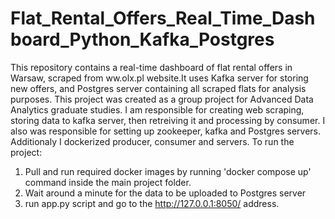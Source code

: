 # Flat_Rental_Offers_Real_Time_Dashboard_Python_Kafka_Postgres
This repository contains a real-time dashboard of flat rental offers in Warsaw, scraped from ww.olx.pl website.It uses Kafka server for storing new offers, and Postgres server containing all scraped flats for analysis purposes.
This project was created as a group project for Advanced Data Analytics graduate studies. I am responsible for creating web scraping, storing data to kafka server, then retreiving it and processing by consumer. I also was responsible for setting up zookeeper, kafka and Postgres servers. Additionaly I dockerized producer, consumer and servers.
To run the project:
1. Pull and run required docker images by running 'docker compose up' command inside the main project folder.
2. Wait around a minute for the data to be uploaded to Postgres server
3. run app.py script and go to the http://127.0.0.1:8050/ address.

